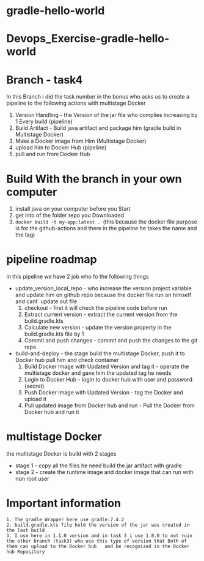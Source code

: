 # gradle-hello-world
# Devops_Exercise-gradle-hello-world
# Branch - task4
In this Branch i did the task number in the bonus who asks us to create a pipeline to the following actions with multistage Docker
 1. Version Handling - the Version of the jar file who complies increasing by 1 Every build (pipeline)
 2. Build Artifact - Build java artifact and package him (gradle build in Multistage Docker)
 3. Make a Docker image from Him (Multistage Docker) 
 4. upload him to Docker Hub (pipeline)
 5. pull and run from Docker Hub

# Build With the branch in your own computer
 1. install java on your computer before you Start
 2. get into of the folder repo you Downloaded
 3. ```docker build -t my-app:latest . ```(this because the docker file purpose is for the github-actions and there in the pipeline he takes the name and the tag)  



# pipeline roadmap
 in this pipeline we have 2 job who fo the following things 
 * update_version_local_repo - who increase the version project variable and update him on github repo
 because the docker file run on himself and cant` update out file
    1. checkout - first it will check the pipeline code before run
    2. Extract current version - extract the current version from the build.gradle.kts
    3. Calculate new version - update the version property in the build.gradle.kts file by 1
    4. Commit and push changes - commit and push the changes to the git repo
* build-and-deploy - the stage build the multistage Docker, push it to Docker hub pull him and check container 
    1. Build Docker Image with Updated Version and tag it - operate the multistage docker and gave him the updated tag he needs
    2. Login to Docker Hub - login to docker hub with user and password (secret)
    5. Push Docker Image with Updated Version - tag the Docker and upload it 
    6. Pull updated image from Docker hub and run - Pull the Docker from Docker hub and run it

# multistage Docker
the multistage Docker is build with 2 stages
* stage 1 - copy all the files he need build the jar artifact with gradle
* stage 2 - create the runtime image and docker image that can run with non root user 


# Important information
    1. The gradle Wrapper here use gradle:7.4.2
    2. build.gradle.kts file held the version of the jar was created in the last build
    3. I use here in 1.1.0 version and in task 3 i use 1.0.0 to not ruin the other branch (task3) who use this type of version that Both of them can upload to the Docker hub   and be recognized in the Docker hub Repository